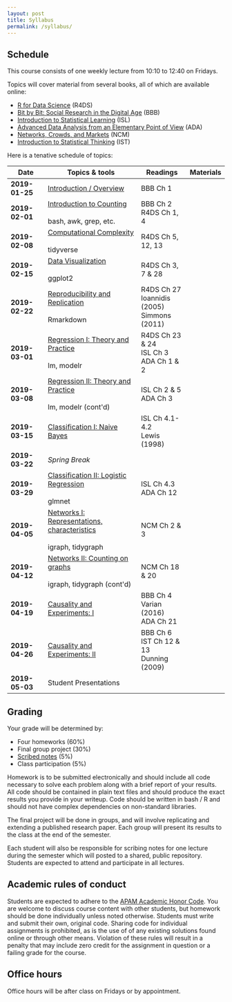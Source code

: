 ```yaml
---
layout: post
title: Syllabus
permalink: /syllabus/
---
```


## Schedule 

This course consists of one weekly lecture from 10:10 to 12:40 on Fridays.

Topics will cover material from several books, all of which are available online:

* [R for Data Science](http://r4ds.had.co.nz/) (R4DS)
* [Bit by Bit: Social Research in the Digital Age](https://www.bitbybitbook.com) (BBB)
* [Introduction to Statistical Learning](http://www-bcf.usc.edu/~gareth/ISL/) (ISL)
* [Advanced Data Analysis from an Elementary Point of View](http://www.stat.cmu.edu/~cshalizi/ADAfaEPoV/) (ADA)
* [Networks, Crowds, and Markets](http://www.cs.cornell.edu/home/kleinber/networks-book/) (NCM)
* [Introduction to Statistical Thinking](http://pluto.huji.ac.il/~msby/StatThink/index.html) (IST)

Here is a tenative schedule of topics:

|Date|Topics & tools|Readings|Materials|
|----|--------------|--------|---------|
|**2019-01-25**| [Introduction / Overview]() | BBB Ch 1| <!-- [Slides](https://www.slideshare.net/jakehofman/modeling-social-data-lecture-1-overview) --> |
|**2019-02-01**| [Introduction to Counting]() <br/><br/> bash, awk, grep, etc. |  BBB Ch 2 <br/> R4DS Ch 1, 4 | <!-- [Slides](https://www.slideshare.net/jakehofman/modeling-social-data-lecture-2-introduction-to-counting) <br/> [Notes](https://github.com/jhofman/msd2019-notes/blob/master/lecture_2/lecture_2.pdf) <br/> [Code](https://github.com/jhofman/msd2019/blob/master/lectures/lecture_2/) --> |
|**2019-02-08**| [Computational Complexity]() <br/><br/> tidyverse | R4DS Ch 5, 12, 13 | <!-- [Slides](https://www.slideshare.net/jakehofman/modeling-social-data-lecture-3-data-manipulation-in-r) <br/> [Notes](https://github.com/jhofman/msd2019-notes/blob/master/lecture_3/lecture_3.pdf) <br/> [Code](https://github.com/jhofman/msd2019/blob/master/lectures/lecture_3/) --> |
|**2019-02-15**| [Data Visualization]() <br/><br/> ggplot2 | R4DS Ch 3, 7 & 28 | <!-- [Slides](https://drive.google.com/file/d/0B-M9UEiE6KFAWmtvUjQta0RFNkk/view) <br/> [Notes](https://github.com/jhofman/msd2019-notes/blob/master/lecture_5/lecture_4.pdf) <br/> [Code](https://github.com/jhofman/msd2019/blob/master/lectures/lecture_4/) --> |
|**2019-02-22**| [Reproducibility and Replication]() <br/><br/> Rmarkdown | R4DS Ch 27 <br/> Ioannidis (2005) <br/> Simmons (2011) | <!-- [Slides](https://www.slideshare.net/jakehofman/modeling-social-data-lecture-4-counting-at-scale) <br/> [Notes](https://github.com/jhofman/msd2019-notes/blob/master/lecture_4/lecture_5.pdf) <br/> [Code](https://github.com/jhofman/msd2019/blob/master/lectures/lecture_5/) --> |
|**2019-03-01**| [Regression I: Theory and Practice]() <br/><br/> lm, modelr | R4DS Ch 23 & 24 <br/> ISL Ch 3 <br/> ADA Ch 1 & 2 | <!-- [Slides](https://www.slideshare.net/jakehofman/modeling-social-data-lecture-6-regression-part-1) <br/> [Notes](https://github.com/jhofman/msd2019-notes/blob/master/lecture_6/lecture_6.pdf) <br/> [Code](https://github.com/jhofman/msd2019/blob/master/lectures/lecture_6/) --> |
|**2019-03-08**| [Regression II: Theory and Practice]() <br/><br/> lm, modelr (cont'd) | ISL Ch 2 & 5 <br/> ADA Ch 3 | <!-- [Slides](https://www.slideshare.net/jakehofman/modeling-social-data-lecture-7-model-complexity-and-generalization) <br/> [Notes](https://github.com/jhofman/msd2019-notes/blob/master/lecture_7/lecture_7.pdf) <br/> [Code](https://github.com/jhofman/msd2019/blob/master/lectures/lecture_7/) --> |
|**2019-03-15**| [Classification I: Naive Bayes]() | ISL Ch 4.1-4.2 <br/> Lewis (1998) | <!-- [Slides](https://www.slideshare.net/jakehofman/modeling-social-data-lecture-8-classification) <br/> [Notes](https://github.com/jhofman/msd2019-notes/blob/master/lecture_8/lecture_8.pdf) <br/> [Code](https://github.com/jhofman/msd2019/blob/master/lectures/lecture_8/) --> |
|**2019-03-22**| *Spring Break*|
|**2019-03-29**| [Classification II: Logistic Regression]() <br/><br/> glmnet| ISL Ch 4.3 <br/> ADA Ch 12 | <!-- [Notes](https://github.com/jhofman/msd2019-notes/blob/master/lecture_9/lecture_9.pdf) <br/> [Code](https://github.com/jhofman/msd2019/blob/master/lectures/lecture_9/) --> |
|**2019-04-05**| [Networks I: Representations, characteristics]() <br/><br/> igraph, tidygraph | NCM Ch 2 & 3 | <!-- [Slides](https://www.slideshare.net/jakehofman/modeling-social-lecture-10-networks) <br/> [Notes](https://github.com/jhofman/msd2019-notes/blob/master/lecture_10/lecture_10.pdf) <br/> [Code](https://github.com/jhofman/msd2019/blob/master/lectures/lecture_10/) --> |
|**2019-04-12**| [Networks II: Counting on graphs]() <br/><br/>igraph, tidygraph (cont'd)| NCM Ch 18 & 20 | <!-- [Slides](https://www.slideshare.net/jakehofman/modeling-social-lecture-10-networks) <br/> [Notes](https://github.com/jhofman/msd2019-notes/blob/master/lecture_10/lecture_10.pdf) <br/> [Code](https://github.com/jhofman/msd2019/blob/master/lectures/lecture_10/) --> |
|**2019-04-19**| [Causality and Experiments: I]() | BBB Ch 4 <br/> Varian (2016) <br/> ADA Ch 21 | <!-- [Slides](https://www.slideshare.net/jakehofman/modeling-social-data-lecture-11-causality-and-experiments-part-1) <br/> [Notes](https://github.com/jhofman/msd2019-notes/blob/master/lecture_11/lecture_11.pdf) --> |
|**2019-04-26**| [Causality and Experiments: II]() | BBB Ch 6 <br/> IST Ch 12 & 13 <br/> Dunning (2009) | <!-- [Slides](https://www.slideshare.net/jakehofman/modeling-social-data-lecture-12-causality-experiments-part-2) <br/> [Notes](https://github.com/jhofman/msd2019-notes/blob/master/lecture_12/lecture_12.pdf) <br/> [Code](https://github.com/jhofman/msd2019/blob/master/lectures/lecture_12/) --> |
|**2019-05-03**| Student Presentations| | |

## Grading 

Your grade will be determined by:

* Four homeworks (60%)
* Final group project (30%)
* [Scribed notes](/scribing) (5%)
* Class participation (5%)

Homework is to be submitted electronically and should include all code necessary to solve each problem along with a brief report of your results. All code should be contained in plain text files and should produce the exact results you provide in your writeup. Code should be written in bash / R and should not have complex dependencies on non-standard libraries.

The final project will be done in groups, and will involve replicating and extending a published research paper. Each group will present its results to the class at the end of the semester.

Each student will also be responsible for scribing notes for one lecture during the semester which will posted to a shared, public repository. Students are expected to attend and participate in all lectures.

## Academic rules of conduct

Students are expected to adhere to the [APAM Academic Honor Code](https://apam.columbia.edu/academic-honor-code-0). You are welcome to discuss course content with other students, but homework should be done individually unless noted otherwise. Students must write and submit their own, original code. Sharing code for individual assignments is prohibited, as is the use of of any existing solutions found online or through other means. Violation of these rules will result in a penalty that may include zero credit for the assignment in question or a failing grade for the course.

## Office hours

Office hours will be after class on Fridays or by appointment.